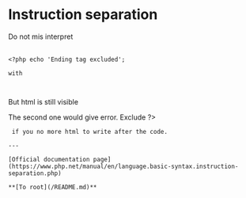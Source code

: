 # Instruction separation



Do not mis interpret<br><br>

```
<?php echo 'Ending tag excluded'; 

with



```
<?phpphp echo 'Ending tag excluded';
<p>But html is still visible</p>

The second one would give error. Exclude ?>
```
 if you no more html to write after the code.  

---

[Official documentation page](https://www.php.net/manual/en/language.basic-syntax.instruction-separation.php)

**[To root](/README.md)**